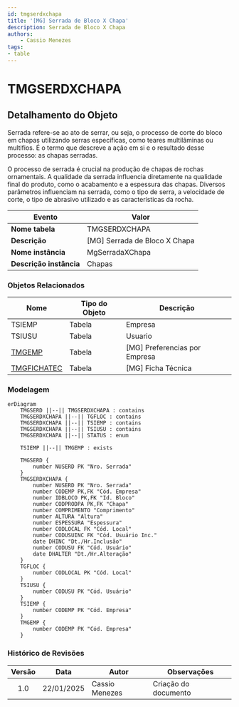 ```yaml
---
id: tmgserdxchapa
title: '[MG] Serrada de Bloco X Chapa'
description: Serrada de Bloco X Chapa
authors:
    - Cassio Menezes
tags: 
- table
---
```

# TMGSERDXCHAPA

## Detalhamento do Objeto

Serrada refere-se ao ato de serrar, ou seja, o processo de corte do bloco em chapas utilizando serras específicas, como teares multilâminas ou multifios. É o termo que descreve a ação em si e o resultado desse processo: as chapas serradas.

O processo de serrada é crucial na produção de chapas de rochas ornamentais. A qualidade da serrada influencia diretamente na qualidade final do produto, como o acabamento e a espessura das chapas. Diversos parâmetros influenciam na serrada, como o tipo de serra, a velocidade de corte, o tipo de abrasivo utilizado e as características da rocha.

| Evento | Valor |
|--|--|
| **Nome tabela** | TMGSERDXCHAPA |
| **Descrição** | [MG] Serrada de Bloco X Chapa |
| **Nome instância** | MgSerradaXChapa |
| **Descrição instância** | Chapas |

### Objetos Relacionados

| Nome | Tipo do Objeto | Descrição |
|--|--|--|
| TSIEMP | Tabela | Empresa |
| TSIUSU | Tabela | Usuario |
| [TMGEMP](TMGEMP.md) | Tabela | [MG] Preferencias por Empresa |
| [TMGFICHATEC](TMGFICHATEC.md) | Tabela | [MG] Ficha Técnica |

### Modelagem

```mermaid
erDiagram
    TMGSERD ||--|| TMGSERDXCHAPA : contains
    TMGSERDXCHAPA ||--|| TGFLOC : contains
    TMGSERDXCHAPA ||--|| TSIEMP : contains
    TMGSERDXCHAPA ||--|| TSIUSU : contains
    TMGSERDXCHAPA ||--|| STATUS : enum
    
    TSIEMP ||--|| TMGEMP : exists

    TMGSERD {
        number NUSERD PK "Nro. Serrada"
    }
    TMGSERDXCHAPA {
        number NUSERD PK "Nro. Serrada"
        number CODEMP PK,FK "Cód. Empresa"
        number IDBLOCO PK,FK "Id. Bloco"
        number CODPRODPA PK,FK "Chapa"
        number COMPRIMENTO "Comprimento"
        number ALTURA "Altura"
        number ESPESSURA "Espessura"
        number CODLOCAL FK "Cód. Local"
        number CODUSUINC FK "Cód. Usuário Inc."
        date DHINC "Dt./Hr.Inclusão"
        number CODUSU FK "Cód. Usuário"
        date DHALTER "Dt./Hr.Alteração"
    }
    TGFLOC {
        number CODLOCAL PK "Cód. Local"
    }
    TSIUSU {
        number CODUSU PK "Cód. Usuário"
    }
    TSIEMP {
        number CODEMP PK "Cód. Empresa"
    }
    TMGEMP {
        number CODEMP PK "Cód. Empresa"
    }
```

### Histórico de Revisões

| Versão | Data | Autor | Observações |
|:--:|:--:|--|--|
| 1.0 | 22/01/2025 | Cassio Menezes | Criação do documento |

